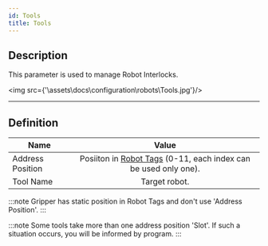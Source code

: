 ```yaml
---
id: Tools
title: Tools
---
```


## Description

This parameter is used to manage Robot Interlocks.

<img src={'\\assets\\docs\\configuration\\robots\\Tools.jpg'}/>

---

## Definition

| Name              |      Value
| -------------     | :-----------:
| Address Position  | Posiiton in [Robot Tags](../../generation/tags/Robots)  (0-11, each index can be used only one).|                
| Tool Name         | Target robot.  

:::note
Gripper has static position in Robot Tags and don't use 'Address Position'.
:::

:::note
Some tools take more than one address position 'Slot'. 
If such a situation occurs, you will be informed by program.
:::